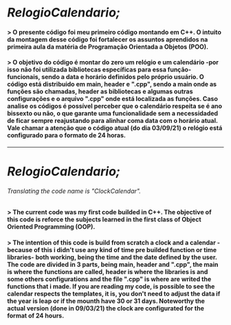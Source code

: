 # *RelogioCalendario;*

#### > O presente código foi meu primeiro código montando em C++. O intuito da montagem desse código foi fortalecer os assuntos aprendidos na primeira aula da matéria de Programação Orientada a Objetos (POO).

#### > O objetivo do código é montar do zero um relógio e um calendário -por isso não foi utilizada bibliotecas específicas para essa função- funcionais, sendo a data e horário definidos pelo próprio usuário. O código está distribuido em main, header e ".cpp", sendo a main onde as funções são chamadas, header as bibliotecas e algumas outras configurações e o arquivo ".cpp" onde está localizada as funções. Caso analise os códigos é possível perceber que o calendário respeita se é ano bissexto ou não, o que garante uma funcionalidade sem a necessidaded de ficar sempre reajustando para alinhar coma data com o horário atual. Vale chamar a atenção que o código atual (do dia 03/09/21) o relógio está configurado para o formato de 24 horas. 
------------------------------------------ 
# *RelogioCalendario;*
###### Translating the code name is "ClockCalendar".
#### > The current code was my first code builded in C++. The objective of this code is reforce the subjects learned in the first class of Object Oriented Programming (OOP).

#### > The intention of this code is build from scratch a clock and a calendar - because of this i didn't use any kind of time pre builded function or time libraries- both working, being the time and the date defined by the user. The code are divided in 3 parts, being main, header and ".cpp", the main is where the functions are called, header is where the libraries is and some others configurations and the file ".cpp" is where are writed the functions that i made. If you are reading my code, is possible to see the calendar respects the templates, it is, you don't need to adjust the data if the year is leap or if the mounth have 30 or 31 days. Noteworthy the actual version (done in 09/03/21) the clock are configurated for the format of 24 hours.
